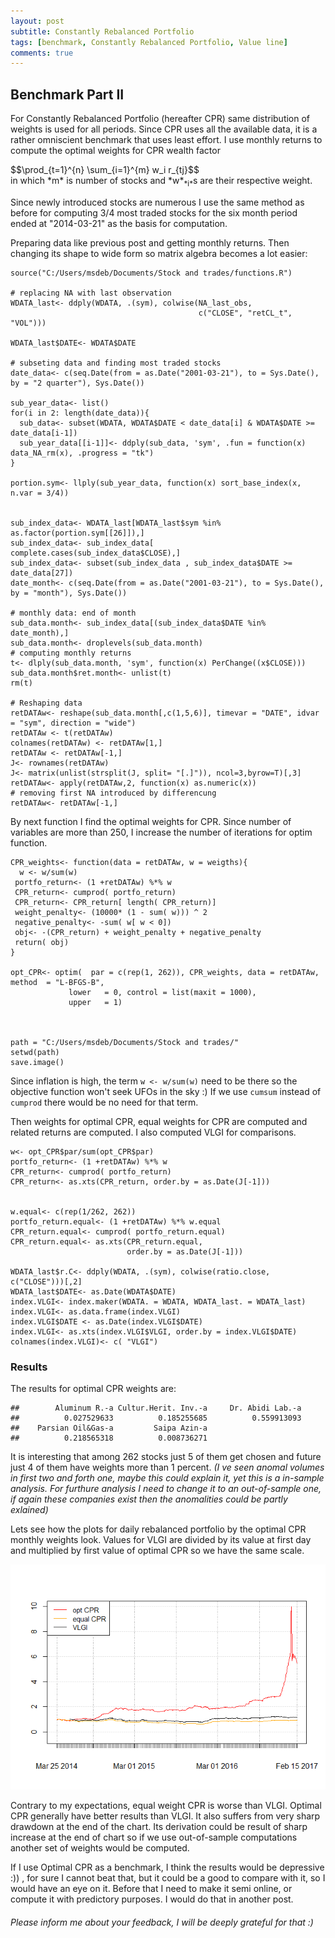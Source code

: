 ```yaml
---
layout: post
subtitle: Constantly Rebalanced Portfolio
tags: [benchmark, Constantly Rebalanced Portfolio, Value line]
comments: true
---
```



Benchmark Part II
-----------------

For Constantly Rebalanced Portfolio (hereafter CPR) same distribution of
weights is used for all periods. Since CPR uses all the available data,
it is a rather omniscient benchmark that uses least effort. I use
monthly returns to compute the optimal weights for CPR wealth factor
<div>
$$\prod_{t=1}^{n} \sum_{i=1}^{m} w_i r_{tj}$$
</div>
in which *m* is number
of stocks and *w*<sub>*i*</sub>s are their respective weight.

Since newly introduced stocks are numerous I use the same method as
before for computing 3/4 most traded stocks for the six month period
ended at "2014-03-21" as the basis for computation.

Preparing data like previous post and getting monthly returns. Then
changing its shape to wide form so matrix algebra becomes a lot easier:

    source("C:/Users/msdeb/Documents/Stock and trades/functions.R")

    # replacing NA with last observation
    WDATA_last<- ddply(WDATA, .(sym), colwise(NA_last_obs, 
                                              c("CLOSE", "retCL_t", "VOL")))

    WDATA_last$DATE<- WDATA$DATE

    # subseting data and finding most traded stocks 
    date_data<- c(seq.Date(from = as.Date("2001-03-21"), to = Sys.Date(), by = "2 quarter"), Sys.Date())

    sub_year_data<- list()
    for(i in 2: length(date_data)){
      sub_data<- subset(WDATA, WDATA$DATE < date_data[i] & WDATA$DATE >= date_data[i-1])
      sub_year_data[[i-1]]<- ddply(sub_data, 'sym', .fun = function(x) data_NA_rm(x), .progress = "tk")
    }

    portion.sym<- llply(sub_year_data, function(x) sort_base_index(x, n.var = 3/4))


    sub_index_data<- WDATA_last[WDATA_last$sym %in% as.factor(portion.sym[[26]]),]
    sub_index_data<- sub_index_data[ complete.cases(sub_index_data$CLOSE),]
    sub_index_data<- subset(sub_index_data , sub_index_data$DATE >= date_data[27])
    date_month<- c(seq.Date(from = as.Date("2001-03-21"), to = Sys.Date(), by = "month"), Sys.Date())

    # monthly data: end of month
    sub_data.month<- sub_index_data[(sub_index_data$DATE %in% date_month),]
    sub_data.month<- droplevels(sub_data.month)
    # computing monthly returns
    t<- dlply(sub_data.month, 'sym', function(x) PerChange((x$CLOSE)))
    sub_data.month$ret.month<- unlist(t)
    rm(t)

    # Reshaping data
    retDATAw<- reshape(sub_data.month[,c(1,5,6)], timevar = "DATE", idvar = "sym", direction = "wide")
    retDATAw <- t(retDATAw)
    colnames(retDATAw) <- retDATAw[1,]
    retDATAw <- retDATAw[-1,]
    J<- rownames(retDATAw)
    J<- matrix(unlist(strsplit(J, split= "[.]")), ncol=3,byrow=T)[,3]
    retDATAw<- apply(retDATAw,2, function(x) as.numeric(x))
    # removing first NA introduced by differencung
    retDATAw<- retDATAw[-1,]

By next function I find the optimal weights for CPR. Since number of
variables are more than 250, I increase the number of iterations for
optim function.

    CPR_weights<- function(data = retDATAw, w = weigths){
      w <- w/sum(w)
     portfo_return<- (1 +retDATAw) %*% w
     CPR_return<- cumprod( portfo_return)
     CPR_return<- CPR_return[ length( CPR_return)]
     weight_penalty<- (10000* (1 - sum( w))) ^ 2
     negative_penalty<- -sum( w[ w < 0])
     obj<- -(CPR_return) + weight_penalty + negative_penalty
     return( obj)
    }

    opt_CPR<- optim(  par = c(rep(1, 262)), CPR_weights, data = retDATAw, method  = "L-BFGS-B",
                 lower   = 0, control = list(maxit = 1000),
                 upper   = 1) 



    path = "C:/Users/msdeb/Documents/Stock and trades/"
    setwd(path)
    save.image()

Since inflation is high, the term `w <- w/sum(w)` need to be there so
the objective function won't seek UFOs in the sky :) If we use `cumsum`
instead of `cumprod` there would be no need for that term.

Then weights for optimal CPR, equal weights for CPR are computed and
related returns are computed. I also computed VLGI for comparisons.

    w<- opt_CPR$par/sum(opt_CPR$par)
    portfo_return<- (1 +retDATAw) %*% w
    CPR_return<- cumprod( portfo_return)
    CPR_return<- as.xts(CPR_return, order.by = as.Date(J[-1]))


    w.equal<- c(rep(1/262, 262))
    portfo_return.equal<- (1 +retDATAw) %*% w.equal
    CPR_return.equal<- cumprod( portfo_return.equal)
    CPR_return.equal<- as.xts(CPR_return.equal,
                              order.by = as.Date(J[-1]))

    WDATA_last$r.C<- ddply(WDATA, .(sym), colwise(ratio.close, c("CLOSE")))[,2]
    WDATA_last$DATE<- as.Date(WDATA$DATE)
    index.VLGI<- index.maker(WDATA. = WDATA, WDATA_last. = WDATA_last)
    index.VLGI<- as.data.frame(index.VLGI)
    index.VLGI$DATE <- as.Date(index.VLGI$DATE)
    index.VLGI<- as.xts(index.VLGI$VLGI, order.by = index.VLGI$DATE)
    colnames(index.VLGI)<- c( "VLGI")

### Results

The results for optimal CPR weights are:

    ##        Aluminum R.-a Cultur.Herit. Inv.-a     Dr. Abidi Lab.-a 
    ##          0.027529633          0.185255685          0.559913093 
    ##    Parsian Oil&Gas-a         Saipa Azin-a 
    ##          0.218565318          0.008736271

It is interesting that among 262 stocks just 5 of them get chosen and
future just 4 of them have weights more than 1 percent. *(I ve seen
anomal volumes in first two and forth one, maybe this could explain it,
yet this is a in-sample analysis. For furthure analysis I need to change
it to an out-of-sample one, if again these companies exist then the
anomalities could be partly exlained)*

Lets see how the plots for daily rebalanced portfolio by the optimal CPR
monthly weights look. Values for VLGI are divided by its value at first
day and multiplied by first value of optimal CPR so we have the same
scale.

![]( ../img/CPR.png)

Contrary to my expectations, equal weight CPR is worse than VLGI.
Optimal CPR generally have better results than VLGI. It also suffers
from very sharp drawdown at the end of the chart. Its derivation could
be result of sharp increase at the end of chart so if we use
out-of-sample computations another set of weights would be computed.

If I use Optimal CPR as a benchmark, I think the results would be
depressive :)) , for sure I cannot beat that, but it could be a good to
compare with it, so I would have an eye on it. Before that I need to
make it semi online, or compute it with predictory purposes. I would do
that in another post.

###### *Please inform me about your feedback, I will be deeply grateful for that :)*
